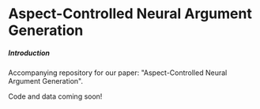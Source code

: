 # Aspect-Controlled Neural Argument Generation

##### Introduction
Accompanying repository for our paper: "Aspect-Controlled Neural Argument Generation".

Code and data coming soon!